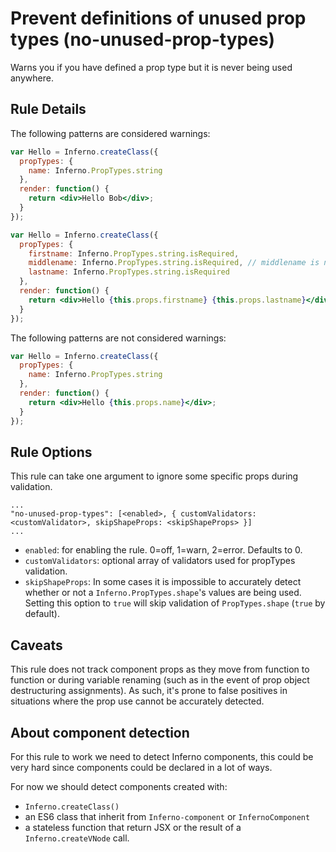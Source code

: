 # Prevent definitions of unused prop types (no-unused-prop-types)

Warns you if you have defined a prop type but it is never being used anywhere.

## Rule Details

The following patterns are considered warnings:

```jsx
var Hello = Inferno.createClass({
  propTypes: {
    name: Inferno.PropTypes.string
  },
  render: function() {
    return <div>Hello Bob</div>;
  }
});

var Hello = Inferno.createClass({
  propTypes: {
    firstname: Inferno.PropTypes.string.isRequired,
    middlename: Inferno.PropTypes.string.isRequired, // middlename is never used below
	lastname: Inferno.PropTypes.string.isRequired
  },
  render: function() {
    return <div>Hello {this.props.firstname} {this.props.lastname}</div>;
  }
});
```

The following patterns are not considered warnings:

```jsx
var Hello = Inferno.createClass({
  propTypes: {
    name: Inferno.PropTypes.string
  },
  render: function() {
    return <div>Hello {this.props.name}</div>;
  }
});
```

## Rule Options

This rule can take one argument to ignore some specific props during validation.

```
...
"no-unused-prop-types": [<enabled>, { customValidators: <customValidator>, skipShapeProps: <skipShapeProps> }]
...
```

* `enabled`: for enabling the rule. 0=off, 1=warn, 2=error. Defaults to 0.
* `customValidators`: optional array of validators used for propTypes validation.
* `skipShapeProps`: In some cases it is impossible to accurately detect whether or not a `Inferno.PropTypes.shape`'s values are being used. Setting this option to `true` will skip validation of `PropTypes.shape` (`true` by default).

## Caveats

This rule does not track component props as they move from function to function or during variable renaming (such as in the event of prop object destructuring assignments). As such, it's prone to false positives in situations where the prop use cannot be accurately detected.

## About component detection

For this rule to work we need to detect Inferno components, this could be very hard since components could be declared in a lot of ways.

For now we should detect components created with:

* `Inferno.createClass()`
* an ES6 class that inherit from `Inferno-component` or `InfernoComponent`
* a stateless function that return JSX or the result of a `Inferno.createVNode` call.
